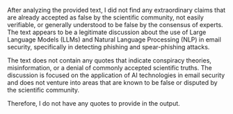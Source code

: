 After analyzing the provided text, I did not find any extraordinary claims that are already accepted as false by the scientific community, not easily verifiable, or generally understood to be false by the consensus of experts. The text appears to be a legitimate discussion about the use of Large Language Models (LLMs) and Natural Language Processing (NLP) in email security, specifically in detecting phishing and spear-phishing attacks.

The text does not contain any quotes that indicate conspiracy theories, misinformation, or a denial of commonly accepted scientific truths. The discussion is focused on the application of AI technologies in email security and does not venture into areas that are known to be false or disputed by the scientific community.

Therefore, I do not have any quotes to provide in the output.
